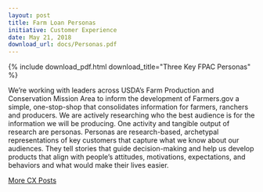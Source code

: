 ```yaml
---
layout: post
title: Farm Loan Personas
initiative: Customer Experience
date: May 21, 2018
download_url: docs/Personas.pdf
---
```



{% include download_pdf.html download_title="Three Key FPAC Personas" %}

We’re working with leaders across USDA’s Farm Production and Conservation Mission Area to inform the development of Farmers.gov a simple, one-stop-shop that consolidates information for farmers, ranchers and producers. We are actively researching who the best audience is for the information we will be producing. One activity and tangible output of research are personas. Personas are research-based, archetypal representations of key customers that capture what we know about our audiences. They tell stories that guide decision-making and help us develop products that align with people’s attitudes, motivations, expectations, and behaviors and what would make their lives easier.

<a href="{{site.baseurl}}/coe/customer-experience.html#coe-updates" class="usa-button">More CX Posts</a>
